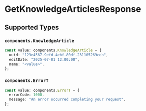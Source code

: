 # GetKnowledgeArticlesResponse


## Supported Types

### `components.KnowledgeArticle`

```typescript
const value: components.KnowledgeArticle = {
  uuid: "123e4567-9efd-4ebf-80df-231105269ceb",
  editDate: "2025-07-01 12:00:00",
  name: "<value>",
};
```

### `components.ErrorT`

```typescript
const value: components.ErrorT = {
  errorCode: 1000,
  message: "An error occurred completing your request",
};
```

